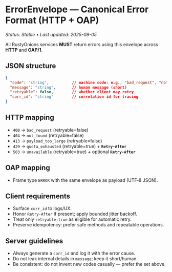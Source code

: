 # ErrorEnvelope — Canonical Error Format (HTTP + OAP)

_Status: Stable • Last updated: 2025-09-05_

All RustyOnions services **MUST** return errors using this envelope across **HTTP** and **OAP/1**.

## JSON structure
```json
{
  "code": "string",          // machine code: e.g., "bad_request", "not_found", "payload_too_large", "quota_exhausted", "unavailable"
  "message": "string",       // human message (short)
  "retryable": false,        // whether client may retry
  "corr_id": "string"        // correlation id for tracing
}
```

## HTTP mapping
- `400` → `bad_request` (retryable=false)
- `404` → `not_found` (retryable=false)
- `413` → `payload_too_large` (retryable=false)
- `429` → `quota_exhausted` (retryable=true) + **`Retry-After`**
- `503` → `unavailable` (retryable=true) + optional **`Retry-After`**

## OAP mapping
- Frame type `ERROR` with the same envelope as payload (UTF‑8 JSON).

## Client requirements
- Surface `corr_id` to logs/UX.
- Honor `Retry-After` if present; apply bounded jitter backoff.
- Treat only `retryable:true` as eligible for automatic retry.
- Preserve idempotency: prefer safe methods and repeatable operations.

## Server guidelines
- Always generate a `corr_id` and log it with the error cause.
- Do not leak internal details in `message`; keep it short/human.
- Be consistent: do not invent new codes casually — prefer the set above.
